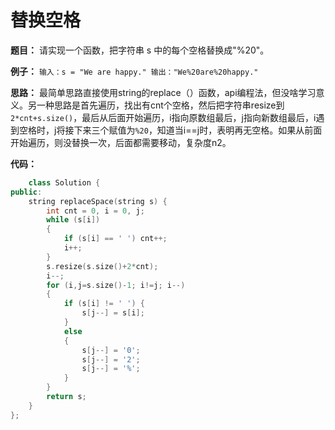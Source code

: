 # 替换空格
**题目：** 请实现一个函数，把字符串 s 中的每个空格替换成"%20"。

**例子：** `输入：s = "We are happy."
输出："We%20are%20happy."`

**思路：** 最简单思路直接使用string的replace（）函数，api编程法，但没啥学习意义。另一种思路是首先遍历，找出有cnt个空格，然后把字符串resize到`2*cnt+s.size()`，最后从后面开始遍历，i指向原数组最后，j指向新数组最后，i遇到空格时，j将接下来三个赋值为`%20`，知道当i==j时，表明再无空格。如果从前面开始遍历，则没替换一次，后面都需要移动，复杂度n2。

**代码：**
```cpp
    class Solution {
public:
    string replaceSpace(string s) {
        int cnt = 0, i = 0, j;
        while (s[i])
        {
            if (s[i] == ' ') cnt++;
            i++;
        }
        s.resize(s.size()+2*cnt);
        i--;
        for (i,j=s.size()-1; i!=j; i--)
        {
            if (s[i] != ' ') {
                s[j--] = s[i];
            }
            else
            {
                s[j--] = '0';
                s[j--] = '2';
                s[j--] = '%';
            }
        }
        return s;
    }
};
```